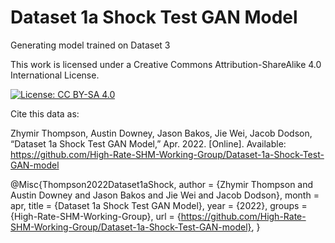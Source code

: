# Dataset 1a Shock Test GAN Model
Generating model trained on Dataset 3






This work is licensed under a Creative Commons Attribution-ShareAlike 4.0 International License.

[![License: CC BY-SA 4.0](https://img.shields.io/badge/License-CC_BY--SA_4.0-lightgrey.svg)](https://creativecommons.org/licenses/by-sa/4.0/)


Cite this data as:

Zhymir Thompson, Austin Downey, Jason Bakos, Jie Wei, Jacob Dodson, “Dataset 1a Shock Test GAN Model,”
Apr. 2022. [Online]. Available: https://github.com/High-Rate-SHM-Working-Group/Dataset-1a-Shock-Test-GAN-model

@Misc{Thompson2022Dataset1aShock,
  author = {Zhymir Thompson and Austin Downey and Jason Bakos and Jie Wei and Jacob Dodson},
  month  = apr,
  title  = {Dataset 1a Shock Test GAN Model},
  year   = {2022},
  groups = {High-Rate-SHM-Working-Group},
  url    = {https://github.com/High-Rate-SHM-Working-Group/Dataset-1a-Shock-Test-GAN-model},
}







